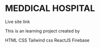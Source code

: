 # MEDDICAL HOSPITAL 

Live site link 

This is an learning project created by

HTML
CSS
Tailwind css
ReactJS
Firebase